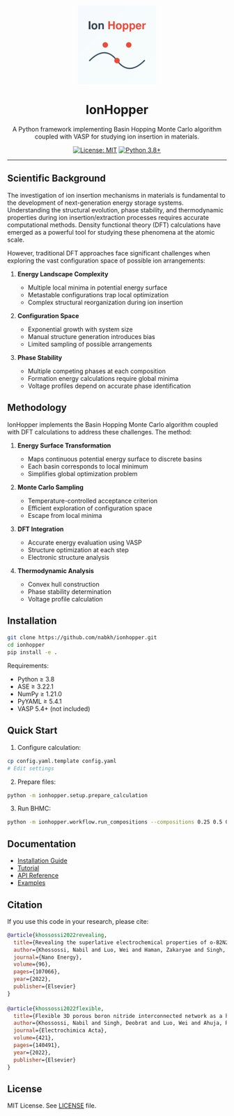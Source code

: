 <div align="center">
  <img src="https://raw.githubusercontent.com/Nabkh/IonHopper/main/assets/logo.svg" alt="IonHopper" width="180" height="180"/>

  <h1>IonHopper</h1>

  A Python framework implementing Basin Hopping Monte Carlo algorithm coupled with VASP for studying ion insertion in materials.

  [![License: MIT](https://img.shields.io/badge/License-MIT-yellow.svg)](https://opensource.org/licenses/MIT)
  [![Python 3.8+](https://img.shields.io/badge/python-3.8+-blue.svg)](https://www.python.org/downloads/release/python-380/)
</div>

---

## Scientific Background

The investigation of ion insertion mechanisms in materials is fundamental to the development of next-generation energy storage systems. Understanding the structural evolution, phase stability, and thermodynamic properties during ion insertion/extraction processes requires accurate computational methods. Density functional theory (DFT) calculations have emerged as a powerful tool for studying these phenomena at the atomic scale.

However, traditional DFT approaches face significant challenges when exploring the vast configuration space of possible ion arrangements:

1. **Energy Landscape Complexity**
   - Multiple local minima in potential energy surface
   - Metastable configurations trap local optimization
   - Complex structural reorganization during ion insertion

2. **Configuration Space**
   - Exponential growth with system size
   - Manual structure generation introduces bias
   - Limited sampling of possible arrangements

3. **Phase Stability**
   - Multiple competing phases at each composition
   - Formation energy calculations require global minima
   - Voltage profiles depend on accurate phase identification

## Methodology

IonHopper implements the Basin Hopping Monte Carlo algorithm coupled with DFT calculations to address these challenges. The method:

1. **Energy Surface Transformation**
   - Maps continuous potential energy surface to discrete basins
   - Each basin corresponds to local minimum
   - Simplifies global optimization problem

2. **Monte Carlo Sampling**
   - Temperature-controlled acceptance criterion
   - Efficient exploration of configuration space
   - Escape from local minima

3. **DFT Integration**
   - Accurate energy evaluation using VASP
   - Structure optimization at each step
   - Electronic structure analysis

4. **Thermodynamic Analysis**
   - Convex hull construction
   - Phase stability determination
   - Voltage profile calculation

## Installation

```bash
git clone https://github.com/nabkh/ionhopper.git
cd ionhopper
pip install -e .
```

Requirements:
- Python ≥ 3.8
- ASE ≥ 3.22.1
- NumPy ≥ 1.21.0
- PyYAML ≥ 5.4.1
- VASP 5.4+ (not included)

## Quick Start

1. Configure calculation:
```bash
cp config.yaml.template config.yaml
# Edit settings
```

2. Prepare files:
```bash
python -m ionhopper.setup.prepare_calculation
```

3. Run BHMC:
```bash
python -m ionhopper.workflow.run_compositions --compositions 0.25 0.5 0.75 1.0
```

## Documentation

- [Installation Guide](docs/installation.md)
- [Tutorial](docs/tutorial.md)
- [API Reference](docs/api)
- [Examples](examples/)

## Citation

If you use this code in your research, please cite:

```bibtex
@article{khossossi2022revealing,
  title={Revealing the superlative electrochemical properties of o-B2N2 monolayer in Lithium/Sodium-ion batteries},
  author={Khossossi, Nabil and Luo, Wei and Haman, Zakaryae and Singh, Deobrat and Essaoudi, Ismail and Ainane, Abdelmajid and Ahuja, Rajeev},
  journal={Nano Energy},
  volume={96},
  pages={107066},
  year={2022},
  publisher={Elsevier}
}

@article{khossossi2022flexible,
  title={Flexible 3D porous boron nitride interconnected network as a high-performance Li-and Na-ion battery electrodes},
  author={Khossossi, Nabil and Singh, Deobrat and Luo, Wei and Ahuja, Rajeev},
  journal={Electrochimica Acta},
  volume={421},
  pages={140491},
  year={2022},
  publisher={Elsevier}
}
```

## License

MIT License. See [LICENSE](LICENSE) file.
